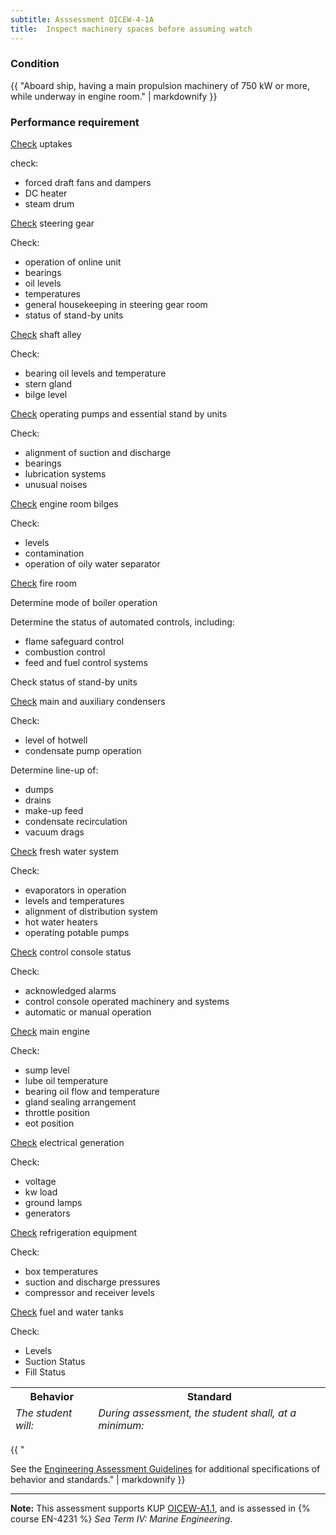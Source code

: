 ```yaml
---
subtitle: Asssessment OICEW-4-1A
title:  Inspect machinery spaces before assuming watch
---
```




### Condition

{{ "Aboard ship, having a main propulsion machinery of 750 kW or more, while underway in engine room." | markdownify }}

### Performance requirement 

<table width='100%' class='Guidelines'>
 <thead>
 <tr>
     <th class='thirty'>Behavior</th>
     <th class='seventy'>Standard</th>
 </tr>
 <tr>
     <td><em>The student will:</em></td>
     <td><em>During assessment, the student shall, at a minimum:</em></td>
 </tr>
 </thead>
 <tbody>


<!--rowstart-->

[Check](guidelines#check) uptakes

<!--cellbreak-->

check:

  * forced draft fans and dampers
  * DC heater
  * steam drum

<!--rowend-->


<!--rowstart-->

[Check](guidelines#check) steering gear

<!--cellbreak-->

Check:

  * operation of online unit
  * bearings
  * oil levels
  * temperatures
  * general housekeeping in steering gear room
  * status of stand-by units

<!--rowend-->


<!--rowstart-->

[Check](guidelines#check) shaft alley

<!--cellbreak-->

Check:

  * bearing oil levels and temperature
  * stern gland
  * bilge level

<!--rowend-->


<!--rowstart-->

[Check](guidelines#check) operating pumps and essential stand by units

<!--cellbreak-->

Check:

  * alignment of suction and discharge
  * bearings
  * lubrication systems
  * unusual noises

<!--rowend-->


<!--rowstart-->

[Check](guidelines#check) engine room bilges

<!--cellbreak-->

Check:

  * levels
  * contamination
  * operation of oily water separator

<!--rowend-->


<!--rowstart-->

[Check](guidelines#check) fire room

<!--cellbreak-->

Determine mode of boiler operation

Determine the status of automated controls, including:

  * flame safeguard control
  * combustion control
  * feed and fuel control systems

Check status of stand-by units

<!--rowend-->


<!--rowstart-->

[Check](guidelines#check) main and auxiliary condensers

<!--cellbreak-->

Check:

  * level of hotwell
  * condensate pump operation

Determine line-up of:

  * dumps
  * drains
  * make-up feed
  * condensate recirculation
  * vacuum drags

<!--rowend-->


<!--rowstart-->

[Check](guidelines#check) fresh water system

<!--cellbreak-->

Check:

  * evaporators in operation
  * levels and temperatures
  * alignment of distribution system
  * hot water heaters
  * operating potable pumps

<!--rowend-->


<!--rowstart-->

[Check](guidelines#check) control console status

<!--cellbreak-->

Check:

  * acknowledged alarms
  * control console operated machinery and systems
  * automatic or manual operation

<!--rowend-->


<!--rowstart-->

[Check](guidelines#check) main engine

<!--cellbreak-->

Check:

  * sump level
  * lube oil temperature
  * bearing oil flow and temperature
  * gland sealing arrangement
  * throttle position
  * eot position

<!--rowend-->


<!--rowstart-->

[Check](guidelines#check) electrical generation

<!--cellbreak-->

Check:

  * voltage
  * kw load
  * ground lamps
  * generators

<!--rowend-->


<!--rowstart-->

[Check](guidelines#check) refrigeration equipment

<!--cellbreak-->

Check:

  * box temperatures
  * suction and discharge pressures
  * compressor and receiver levels

<!--rowend-->


<!--rowstart-->

[Check](guidelines#check) fuel and water tanks

<!--cellbreak-->

Check:

  * Levels
  * Suction Status
  * Fill Status

<!--rowend-->


 </tbody>
 </table>

{{ "

See the [Engineering Assessment Guidelines](guidelines) for additional specifications of behavior and standards." | markdownify }}


*****

**Note:** This assessment supports KUP [OICEW-A1.1]({{site.baseurl}}/tables/31.html#OICEW-A1.1), and is assessed in  {% course  EN-4231 %}  *Sea Term IV: Marine Engineering*. 

